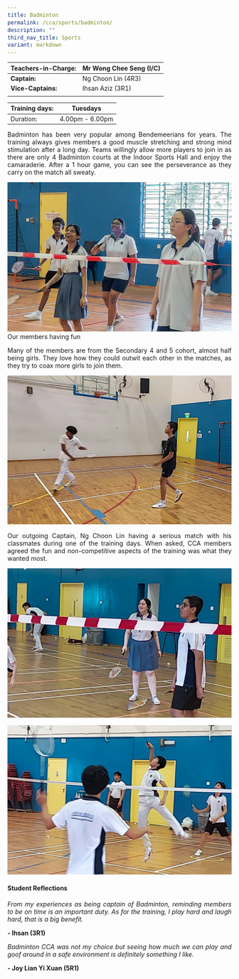 ```yaml
---
title: Badminton
permalink: /cca/sports/badminton/
description: ""
third_nav_title: Sports
variant: markdown
---
```

|  **Teachers-in-Charge:** | Mr Wong Chee Seng (I/C) | 
| -------- | -------- |
|**Captain:** |  Ng Choon Lin  (4R3) |
|**Vice-Captains:** |  Ihsan Aziz (3R1)  |
|  |  |

| Training days: | Tuesdays  |
| - | -|
| Duration: |  4.00pm - 6.00pm |

<p style="text-align:justify">
Badminton has been very popular among Bendemeerians for years. The training always gives members a good muscle stretching and strong mind stimulation after a long day. Teams  willingly allow more players to join in as there are only 4 Badminton courts at the Indoor Sports Hall and enjoy the camaraderie. After a 1 hour game, you can see the perseverance as they carry on the match all sweaty.  </p>

![Our members having fun](/images/Cca/cca-badminton-n01.jpg)Our members having fun

<p style="text-align:justify">
Many of the members are from the Secondary 4 and 5 cohort, almost half being girls. They love how they could outwit each other in the matches, as they try to coax more girls to join them.   </p>

![Serious match](/images/Cca/cca-badminton-n02.jpg)

<p style="text-align:justify">
Our outgoing Captain, Ng Choon Lin having a serious match with his classmates during one of the training days. When asked, CCA members agreed the fun and non-competitive aspects of the training was what they wanted most.</p>

![](/images/Cca/cca-badminton-n03.jpg)

![](/images/Cca/cca-badminton-n04.jpg)

#### Student Reflections
<p style="text-align:justify; font-style:italic">
From my experiences as being captain of Badminton, reminding members to be on time is an important duty. As for the training, I play hard and laugh hard, that is a big benefit.</p>

**- Ihsan (3R1)**

<p style="text-align:justify; font-style:italic">Badminton CCA was not my choice but seeing how much we can play and goof around in a safe environment is definitely something I like. </p>

**- Joy Lian Yi Xuan (5R1)**